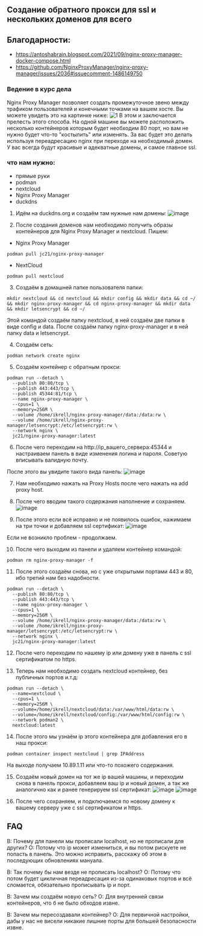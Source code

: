 ## Создание обратного прокси для ssl и нескольких доменов для всего

## Благодарности:
- https://antoshabrain.blogspot.com/2021/09/nginx-proxy-manager-docker-compose.html
- https://github.com/NginxProxyManager/nginx-proxy-manager/issues/2036#issuecomment-1486149750

### Ведение в курс дела
Nginx Proxy Manager позволяет создать промежуточное звено между трафиком пользователей и конечными точками на вашем хосте. Вы можете увидеть это на картинке ниже:
![1](https://raw.githubusercontent.com/WolfAURman/nginx_install_proxy/main/media/1.png)
В этом и заключается прелесть этого способа. На одной машине вы можете расположить несколько контейнеров которым будет необходим 80 порт, но вам не нужно будет что-то "костылить" или изменять.
За вас будет это делать используя переадресацию nginx при переходе на необходимый домен. У вас всегда будут красивые и адекватные домены, и самое главное ssl.

### что нам нужно:
- прямые руки
- podman
- nextcloud
- Nginx Proxy Manager
- duckdns

1. Идём на duckdns.org и создаём там нужные нам домены:
![image](https://github.com/WolfAURman/nginx_install_proxy/assets/93985232/7220c2cf-dbe2-43eb-9106-7556cf8772d6)

2. После создания доменов нам необходимо получить образы контейнеров для Nginx Proxy Manager и nextcloud. Пишем:

- Nginx Proxy Manager
```
podman pull jc21/nginx-proxy-manager
```

- NextCloud
```
podman pull nextcloud
```

3. Создаём в домашней папке пользователя папки:
```
mkdir nextcloud && cd nextcloud && mkdir config && mkdir data && cd ~/ && mkdir nginx-proxy-manager && cd nginx-proxy-manager && mkdir data && mkdir letsencrypt && cd ~/
```

Этой командой создаём папку nextcloud, в ней создаём две папки в виде config и data. После создаём папку nginx-proxy-manager и в ней папку data и letsencrypt.

4. Создаём сеть:

```
podman network create nginx
```

5. Создаём контейнер с обратным прокси:

```
podman run --detach \
  --publish 80:80/tcp \
  --publish 443:443/tcp \
  --publish 45344:81/tcp \
  --name nginx-proxy-manager \
  --cpus=1 \
  --memory=256M \
  --volume /home/ikrell/nginx-proxy-manager/data:/data:rw \
  --volume /home/ikrell/nginx-proxy-manager/letsencrypt:/etc/letsencrypt:rw \
  --network nginx \
  jc21/nginx-proxy-manager:latest
```

6. После чего переходим на http://ip_вашего_сервера:45344 и настраиваем панель в виде изменения логина и пароля. Советую вписывать валидную почту.

После этого вы увидите такого вида панель:
![image](https://raw.githubusercontent.com/WolfAURman/nginx_install_proxy/main/media/Screenshot%20from%202023-07-10%2011-58-58.png)

7. Нам необходимо нажать на Proxy Hosts после чего нажать на add proxy host.

8. После чего вводим такого содержания наполнение и сохраняем.
![image](https://raw.githubusercontent.com/WolfAURman/nginx_install_proxy/main/media/Screenshot%20from%202023-07-10%2011-57-31.png)

9. После этого если всё исправно и не появилось ошибок, нажимаем на три точки и добавляем ssl сертификат:
![image](https://raw.githubusercontent.com/WolfAURman/nginx_install_proxy/main/media/2.png)

Если не возникло проблем - продолжаем.

10. После чего выходим из панели и удаляем контейнер командой:
```
podman rm nginx-proxy-manager -f
```

11. После этого создаём снова, но с уже открытыми портами 443 и 80, ибо третий нам без надобности.

```
podman run --detach \
  --publish 80:80/tcp \
  --publish 443:443/tcp \
  --name nginx-proxy-manager \
  --cpus=1 \
  --memory=256M \
  --volume /home/ikrell/nginx-proxy-manager/data:/data:rw \
  --volume /home/ikrell/nginx-proxy-manager/letsencrypt:/etc/letsencrypt:rw \
  --network nginx \
  jc21/nginx-proxy-manager:latest
```

12. После чего переходим по нашему ip или домену уже в панель с ssl сертификатом по https.

13. Теперь нам необходимо создать nextcloud контейнер, без публичных портов и.т.д:

```
podman run --detach \
  --name=nextcloud \
  --cpus=1 \
  --memory=256M \
  --volume=/home/ikrell/nextcloud/data:/var/www/html/data:rw \
  --volume=/home/ikrell/nextcloud/config:/var/www/html/config:rw \
  --network podman2 \
  nextcloud:latest
```

14. После этого мы узнаём ip этого контейнера для добавления его в наш прокси:
```
podman container inspect nextcloud | grep IPAddress
```
На выходе получаем 10.89.1.11 или что-то похожего содержания.

15. Создаём новый домен на тот же ip вашей машины, и переходим снова в панель прокси, добавляем ваш ip и новый домен, а так же аналогично как и ранее генерируем ssl сертификат:
![image](https://raw.githubusercontent.com/WolfAURman/nginx_install_proxy/main/media/Screenshot%20from%202023-07-10%2011-58-15.png)
![image](https://raw.githubusercontent.com/WolfAURman/nginx_install_proxy/main/media/2.png)

16. После чего сохраняем, и подключаемся по новому домену к вашему серверу уже с ssl сертификатом и https.

## FAQ
В: Почему для панели мы прописали localhost, но не прописали для других?
О: Потому что ip может измениться, и вы потом рискуете не попасть в панель. Это можно исправить, расскажу об этом в последующих обновлениях мануала.

В: Так почему бы нам везде не прописать localhost?
О: Потому что потом будет цикличная переадресация из-за одинаковых портов и всё сломается, обязательно прописывать ip и порт.

В: Зачем мы создаём новую сеть?
О: Для внутренней связи контейнеров, что б не было обходов извне.

В: Зачем мы пересоздавали контейнер?
О: Для первичной настройки, дабы у нас не висели никакие лишние порты для большей безопасности извне.
